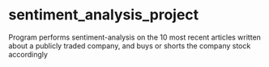 # sentiment_analysis_project
Program performs sentiment-analysis on the 10 most recent articles written about a publicly traded company, and buys or shorts the company stock accordingly
